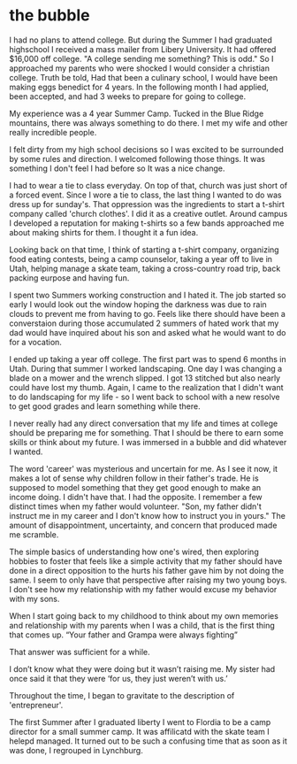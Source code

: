 # the bubble
I had no plans to attend college. But during the Summer I had graduated highschool I received a mass mailer from Libery University. It had offered $16,000 off college. "A college sending me something? This is odd." So I approached my parents who were shocked I would consider a christian college. Truth be told, Had that been a culinary school, I would have been making eggs benedict for 4 years. In the following month I had applied, been accepted, and had 3 weeks to prepare for going to college.

My experience was a 4 year Summer Camp. Tucked in the Blue Ridge mountains, there was always something to do there. I met my wife and other really incredible people.

I felt dirty from my high school decisions so I was excited to be surrounded by some rules and direction. I welcomed following those things. It was something I don't feel I had before so It was a nice change.

I had to wear a tie to class everyday. On top of that, church was just short of a forced event. Since I wore a tie to class, the last thing I wanted to do was dress up for sunday's. That oppression was the ingredients to start a t-shirt company called 'church clothes'. I did it as a creative outlet. Around campus I developed a reputation for making t-shirts so a few bands approached me about making shirts for them. I thought it a fun idea.

Looking back on that time, I think of starting a t-shirt company, organizing food eating contests, being a camp counselor, taking a year off to live in Utah, helping manage a skate team, taking a cross-country road trip, back packing eurpose and having fun.

I spent two Summers working construction and I hated it. The job started so early I would look out the window hoping the darkness was due to rain clouds to prevent me from having to go. Feels like there should have been a converstaion during those accumulated 2 summers of hated work that my dad would have inquired about his son and asked what he would want to do for a vocation.

I ended up taking a year off college. The first part was to spend 6 months in Utah. During that summer I worked landscaping. One day I was changing a blade on a mower and the wrench slipped. I got 13 stitched but also nearly could have lost my thumb.  Again, I came to the realization that I didn't want to do landscaping for my life - so I went back to school with a new resolve to get good grades and learn something while there.

I never really had any direct conversation that my life and times at college should be preparing me for something. That I should be there to earn some skills or think about my future. I was immersed in a bubble and did whatever I wanted.

The word 'career' was mysterious and uncertain for me. As I see it now, it makes a lot of sense why children follow in their father's trade. He is supposed to model something that they get good enough to make an income doing. I didn't have that. I had the opposite. I remember a few distinct times when my father would volunteer. "Son, my father didn't instruct me in my career and I don't know how to instruct you in yours." The amount of disappointment, uncertainty, and concern that produced made me scramble.

The simple basics of understanding how one's wired, then exploring hobbies to foster that feels like a simple activity that my father should have done in a direct opposition to the hurts his father gave him by not doing the same. I seem to only have that perspective after raising my two young boys. I don't see how my relationship with my father would excuse my behavior with my sons.

When I start going back to my childhood to think about my own memories and relationship with my parents when I was a child, that is the first thing that comes up. “Your father and Grampa were always fighting”

That answer was sufficient for a while.

I don’t know what they were doing but it wasn’t raising me. My sister had once said it that they were ‘for us, they just weren’t with us.’

Throughout the time, I began to gravitate to the description of 'entrepreneur'.

The first Summer after I graduated liberty I went to Flordia to be a camp director for a small summer camp. It was affilicatd with the skate team I helepd managed. It turned out to be such a confusing time that as soon as it was done, I regrouped in Lynchburg.
